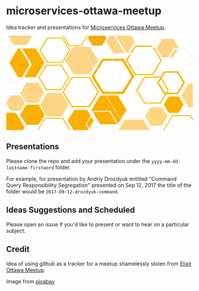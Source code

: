 # microservices-ottawa-meetup
Idea tracker and presentations for [Microservices Ottawa Meetup](https://www.meetup.com/DDD-CQRS-ES/events/242749759/).

![Logo](img.png)

## Presentations

Please clone the repo and add your presentation under the `yyyy-mm-dd-lastname-firstword` folder.

For example, for presentation by Andriy Drozdyuk entitled "Command Query Responsibility Segregation" presented on Sep 12, 2017 the title of the folder would be `2017-09-12-drozdyuk-command`.

## Ideas Suggestions and Scheduled

Please open an issue if you'd like to present or want to hear on a particular subject.

## Credit

Idea of using github as a tracker for a meetup shamelessly stolen from [Elixir Ottawa Meetup](https://github.com/ElixirOttawaMeetup).

Image from [pixabay](https://pixabay.com/en/hive-rhombus-yellow-abstract-2002878/)
